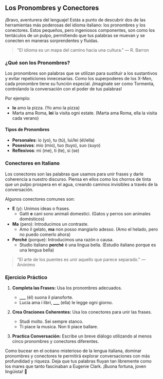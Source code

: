 ## Los Pronombres y Conectores

¡Bravo, aventurera del lenguaje! Estás a punto de descubrir dos de las herramientas más poderosas del idioma italiano: los pronombres y los conectores. Estos pequeños, pero ingeniosos componentes, son como los tentáculos de un pulpo, permitiendo que tus palabras se muevan y se conecten en maneras sorprendentes y fluidas.

> "El idioma es un mapa del camino hacia una cultura." — R. Barron

### ¿Qué son los Pronombres?

Los pronombres son palabras que se utilizan para sustituir a los sustantivos y evitar repeticiones innecesarias. Como los superpoderes de los X-Men, cada pronombre tiene su función especial. ¡Imagínate ser como Tormenta, controlando la conversación con el poder de tus palabras!

Por ejemplo:
- **Io** amo la pizza. (Yo amo la pizza)
- Marta ama Roma, **lei** la visita ogni estate. (Marta ama Roma, ella la visita cada verano)

#### Tipos de Pronombres
- **Personales**: io (yo), tu (tú), lui/lei (él/ella)
- **Posesivos**: mio (mío), tuo (tuyo), suo (suyo)
- **Reflexivos**: mi (me), ti (te), si (se)

### Conectores en Italiano

Los conectores son las palabras que usamos para unir frases y darle coherencia a nuestro discurso. Piensa en ellos como los chorros de tinta que un pulpo prospera en el agua, creando caminos invisibles a través de la conversación.

Algunos conectores comunes son:
- **E** (y): Unimos ideas o frases.
  - Gatti **e** cani sono animali domestici. (Gatos y perros son animales domésticos)
- **Ma** (pero): Introducimos un contraste.
  - Amo il gelato, **ma** non posso mangiarlo adesso. (Amo el helado, pero no puedo comerlo ahora)
- **Perché** (porque): Introducimos una razón o causa.
  - Studio italiano **perché** è una lingua bella. (Estudio italiano porque es una lengua bella)

> "El arte de los puentes es unir aquello que parece separado." — Anónimo

### Ejercicio Práctico

1. **Completa las Frases:** Usa los pronombres adecuados.
   - **___** (él) suona il pianoforte. 
   - Lucia ama i libri, **___** (ella) le legge ogni giorno.

2. **Crea Oraciones Coherentes:** Usa los conectores para unir las frases.
   - Studi molto. Sei sempre stanco.
   - Ti piace la musica. Non ti piace ballare.

3. **Practica Conversación:** Escribe un breve diálogo utilizando al menos cinco pronombres y conectores diferentes. 

Como bucear en el océano misterioso de la lengua italiana, dominar pronombres y conectores te permitirá explorar conversaciones con más profundidad y riqueza. Deja que tus palabras fluyan tan libremente como los mares que tanto fascinaban a Eugenie Clark. ¡Buona fortuna, joven lingüista! 🌊
